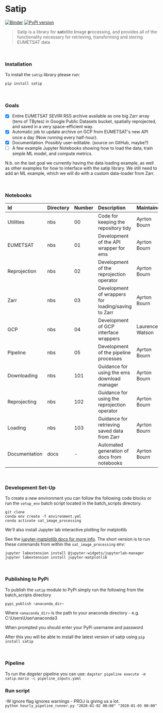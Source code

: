 # Satip

[![Binder](https://mybinder.org/badge_logo.svg)](https://mybinder.org/v2/gh/Future-Energy-Associates/Satip/master?urlpath=lab) [![PyPI version](https://badge.fury.io/py/satip.svg)](https://badge.fury.io/py/satip)

> Satip is a library for <b>sat</b>ellite <b>i</b>mage <b>p</b>rocessing, and provides all of the functionality necessary for retrieving, transforming and storing EUMETSAT data

<br>

### Installation

To install the `satip` library please run:

```bash
pip install satip
```

<br>

### Goals

- [x] Entire EUMETSAT SEVIRI RSS archive available as one big Zarr array (tens of TBytes) in Google Public Datasets bucket, spatially reprojected, and saved in a very space-efficient way.
- [x] Automatic job to update archive on GCP from EUMETSAT's new API once a day (Now running every half-hour).
- [x] Documentation.  Possibly user-editable.  (source on GitHub, maybe?)
- [ ] A few example Jupyter Notebooks showing how to load the data, train simple ML model, and compute metrics.

N.b. on the last goal we currently having the data loading example, as well as other examples for how to interface with the satip library. We still need to add an ML example, which we will do with a custom data-loader from Zarr.

<br>

### Notebooks 

| Id            | Directory   | Number   | Description                                        | Maintainer      |
|:--------------|:------------|:---------|:---------------------------------------------------|:----------------|
| Utilities     | nbs         | 00       | Code for keeping the repository tidy               | Ayrton Bourn    |
| EUMETSAT      | nbs         | 01       | Development of the API wrapper for ems             | Ayrton Bourn    |
| Reprojection  | nbs         | 02       | Development of the reprojection operator           | Ayrton Bourn    |
| Zarr          | nbs         | 03       | Development of wrappers for loading/saving to Zarr | Ayrton Bourn    |
| GCP           | nbs         | 04       | Development of GCP interface wrappers              | Laurence Watson |
| Pipeline      | nbs         | 05       | Development of the pipeline processes              | Ayrton Bourn    |
| Downloading   | nbs         | 101      | Guidance for using the ems download manager        | Ayrton Bourn    |
| Reprojecting  | nbs         | 102      | Guidance for using the reprojection operator       | Ayrton Bourn    |
| Loading       | nbs         | 103      | Guidance for retrieving saved data from Zarr       | Ayrton Bourn    |
| Documentation | docs        | -        | Automated generation of docs from notebooks        | Ayrton Bourn    |

<br>

### Development Set-Up

To create a new environment you can follow the following code blocks or run the `setup_env` batch script located in the batch_scripts directory.

```
git clone
conda env create -f environment.yml
conda activate sat_image_processing
```

We'll also install Jupyter lab interactive plotting for matplotlib

See the [jupyter-matplotlib docs for more info](https://github.com/matplotlib/jupyter-matplotlib).  The short version is to run these commands from within the `sat_image_processing` env:

```
jupyter labextension install @jupyter-widgets/jupyterlab-manager
jupyter labextension install jupyter-matplotlib
```

<br>

### Publishing to PyPi

To publish the `satip` module to PyPi simply run the following from the batch_scripts directory

```bash
pypi_publish <anaconda_dir>
```

Where `<anaconda_dir>` is the path to your anaconda directory - e.g. C:\Users\User\anaconda3

When prompted you should enter your PyPi username and password

After this you will be able to install the latest version of satip using `pip install satip`

<br>

### Pipeline

To run the *dagster* pipeline you can use: `dagster pipeline execute -m satip.mario -c pipeline_inputs.yaml`


### Run script

-W ignore flag ignores warnings - PROJ is giving us a lot.  
`python hourly_pipeline_runner.py "2020-01-02 00:00" "2020-01-03 00:00"`  
